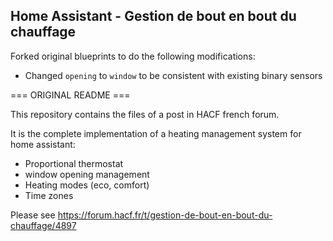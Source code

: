 ## Home Assistant - Gestion de bout en bout du chauffage

Forked original blueprints to do the following modifications:
* Changed `opening` to `window` to be consistent with existing binary sensors

=== ORIGINAL README ===

This repository contains the files of a post in HACF french forum.

It is the complete implementation of a heating management system for home assistant: 
- Proportional thermostat
- window opening management
- Heating modes (eco, comfort)
- Time zones

Please see https://forum.hacf.fr/t/gestion-de-bout-en-bout-du-chauffage/4897

